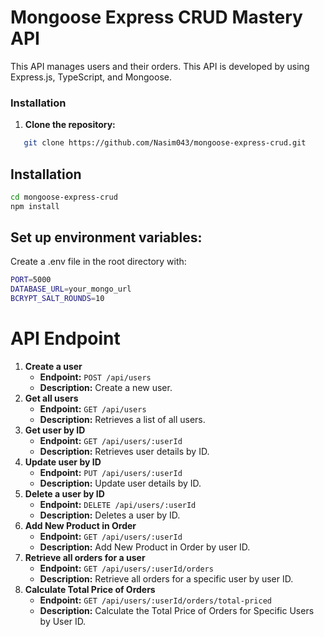 # Mongoose Express CRUD Mastery API

This API manages users and their orders. This API is developed by using Express.js, TypeScript, and Mongoose.

### Installation

1. **Clone the repository:**
```bash
   git clone https://github.com/Nasim043/mongoose-express-crud.git
```

## Installation

```bash
cd mongoose-express-crud
npm install
```
## Set up environment variables:
Create a .env file in the root directory with:
```bash
PORT=5000
DATABASE_URL=your_mongo_url
BCRYPT_SALT_ROUNDS=10
```

# API Endpoint
1. **Create a user**
   - **Endpoint:** `POST /api/users`
   - **Description:** Create a new user.
2. **Get all users**
   - **Endpoint:** `GET /api/users`
   - **Description:** Retrieves a list of all users.
3. **Get user by ID**
   - **Endpoint:** `GET /api/users/:userId`
   - **Description:** Retrieves user details by ID.
4. **Update user by ID**
   - **Endpoint:** `PUT /api/users/:userId`
   - **Description:** Update user details by ID.
5. **Delete a user by ID**
   - **Endpoint:** `DELETE /api/users/:userId`
   - **Description:** Deletes a user by ID.
5. **Add New Product in Order**
   - **Endpoint:** `GET /api/users/:userId`
   - **Description:** Add New Product in Order by user ID.
7. **Retrieve all orders for a user**
   - **Endpoint:** `GET /api/users/:userId/orders`
   - **Description:** Retrieve all orders for a specific user by user ID.
8. **Calculate Total Price of Orders**
   - **Endpoint:** `GET /api/users/:userId/orders/total-priced`
   - **Description:** Calculate the Total Price of Orders for Specific Users by User ID.
